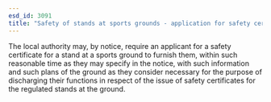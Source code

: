 ```yaml
---
esd_id: 3091
title: "Safety of stands at sports grounds - application for safety certificate"
---
```


The local authority may, by notice, require an applicant for a safety certificate for a stand at a sports ground to furnish them, within such reasonable time as they may specify in the notice, with such information and such plans of the ground as they consider necessary for the purpose of discharging their functions in respect of the issue of safety certificates for the regulated stands at the ground.

